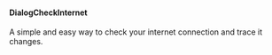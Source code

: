 #### DialogCheckInternet

A simple and easy way to check your internet connection and trace it changes.
